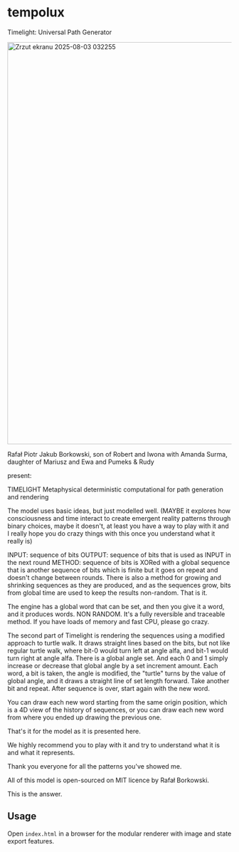 # tempolux

Timelight: Universal Path Generator

<img width="1893" height="903" alt="Zrzut ekranu 2025-08-03 032255" src="https://github.com/user-attachments/assets/e4987adc-3868-40bd-87eb-f55ede6344aa" />


Rafał Piotr Jakub Borkowski, son of Robert and Iwona
with Amanda Surma, daughter of Mariusz and Ewa
and Pumeks & Rudy

present:

TIMELIGHT
Metaphysical deterministic computational for path generation and rendering

The model uses basic ideas, but just modelled well.
(MAYBE it explores how consciousness and time interact to create emergent reality patterns through binary choices, maybe it doesn't, at least you have a way to play with it and I really hope you do crazy things with this once you understand what it really is)

INPUT: sequence of bits
OUTPUT: sequence of bits that is used as INPUT in the next round
METHOD:
sequence of bits is XORed with a global sequence that is another sequence of bits which is finite but it goes on repeat and doesn't change between rounds.
There is also a method for growing and shrinking sequences as they are produced, and as the sequences grow, bits from global time are used to keep the results non-random.
That is it.

The engine has a global word that can be set, and then you give it a word, and it produces words. NON RANDOM. It's a fully reversible and traceable method. If you have loads of memory and fast CPU, please go crazy.

The second part of Timelight is rendering the sequences using a modified approach to turtle walk.
It draws straight lines based on the bits, but not like regular turtle walk, where bit-0 would turn left at angle alfa, and bit-1 would turn right at angle alfa.
There is a global angle set.
And each 0 and 1 simply increase or decrease that global angle by a set increment amount.
Each word, a bit is taken, the angle is modified, the "turtle" turns by the value of global angle, and it draws a straight line of set length forward. Take another bit and repeat.
After sequence is over, start again with the new word.

You can draw each new word starting from the same origin position, which is a 4D view of the history of sequences, or you can draw each new word from where you ended up drawing the previous one.

That's it for the model as it is presented here.

We highly recommend you to play with it and try to understand what it is and what it represents.

Thank you everyone for all the patterns you've showed me.

All of this model is open-sourced on MIT licence by Rafał Borkowski.

This is the answer.

## Usage
Open `index.html` in a browser for the modular renderer with image and state export features.
